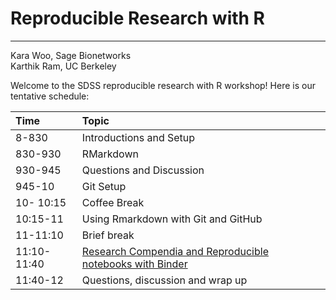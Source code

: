 # Reproducible Research with R
----
Kara Woo, Sage Bionetworks  
Karthik Ram, UC Berkeley

Welcome to the SDSS reproducible research with R workshop! Here is our tentative schedule:

| Time | Topic  |
|:--|:--|
| 8-830 | Introductions and Setup |
| 830-930 |  RMarkdown |
| 930-945 | Questions and Discussion |
| 945-10 | Git Setup |
| 10- 10:15 | Coffee Break |
| 10:15-11  | Using Rmarkdown with Git and GitHub
| 11-11:10 | Brief break  |
| 11:10-11:40 | [Research Compendia and Reproducible notebooks with Binder](http://inundata.org/talks/sdss_repro/#/)  |
| 11:40-12 | Questions, discussion and wrap up  |

